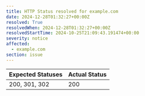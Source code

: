 ```yaml
---
title: HTTP Status resolved for example.com
date: 2024-12-28T01:32:27+00:00Z
resolved: True
resolvedWhen: 2024-12-28T01:32:27+00:00Z
resolvedStartTime: 2024-10-25T21:09:43.191474+00:00
severity: notice
affected:
  - example.com
section: issue
---
```


| Expected Statuses | Actual Status  |
|-------------------|----------------|
| 200, 301, 302 | 200 |
